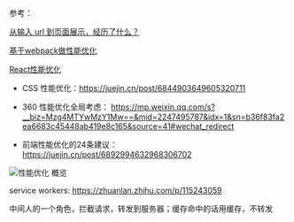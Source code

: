 参考：

[从输入 url 到页面展示，经历了什么？](../Network/1.0__URL%20从输入到页面展示.md)

[基于webpack做性能优化](../__前端工程化/Webpack/1.3__基于webpack做性能优化.md)

[React性能优化](../__前端工程化//React/8.0__React性能优化.md)


* CSS 性能优化：https://juejin.cn/post/6844903649605320711

* 360 性能优化全局考虑：
https://mp.weixin.qq.com/s?__biz=Mzg4MTYwMzY1Mw==&mid=2247495787&idx=1&sn=b36f83fa2ea6683c45448ab419e8c165&source=41#wechat_redirect

* 前端性能优化的24条建议：
https://juejin.cn/post/6892994632968306702



![性能优化 概览](./icon/优化.jpg)

service workers:
https://zhuanlan.zhihu.com/p/115243059

中间人的一个角色，拦截请求，转发到服务器；缓存命中的话用缓存，不转发
